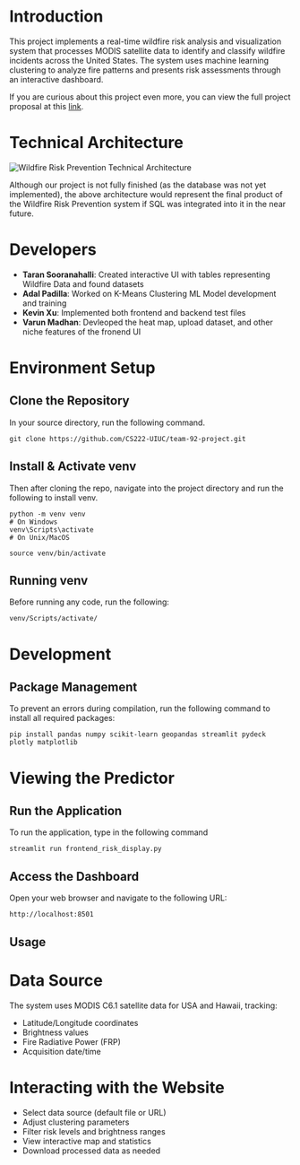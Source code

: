 # Introduction

This project implements a real-time wildfire risk analysis and visualization system that processes MODIS satellite data to identify and classify wildfire incidents across the United States. The system uses machine learning clustering to analyze fire patterns and presents risk assessments through an interactive dashboard.

If you are curious about this project even more, you can view the full project proposal at this [link](https://docs.google.com/document/d/1mJfcj2Yqdt3pFBDxfyTddpwHykLodA7CjMqltXxeUvA/edit?usp=sharing).

# Technical Architecture

![Wildfire Risk Prevention Technical Architecture](https://github.com/CS222-UIUC/team-92-project/blob/main/Architecture.png)

Although our project is not fully finished (as the database was not yet implemented), the above architecture would represent the final product of the Wildfire Risk Prevention system if SQL was integrated into it in the near future.

# Developers

- **Taran Sooranahalli**: Created interactive UI with tables representing Wildfire Data and found datasets
- **Adal Padilla**: Worked on K-Means Clustering ML Model development and training
- **Kevin Xu**: Implemented both frontend and backend test files
- **Varun Madhan**: Devleoped the heat map, upload dataset, and other niche features of the fronend UI

# Environment Setup

## Clone the Repository

In your source directory, run the following command.

```
git clone https://github.com/CS222-UIUC/team-92-project.git
```

## Install & Activate venv

Then after cloning the repo, navigate into the project directory and run the following to install venv.
```
python -m venv venv
# On Windows
venv\Scripts\activate
# On Unix/MacOS

source venv/bin/activate
```

## Running venv

Before running any code, run the following:

```
venv/Scripts/activate/
```

# Development


## Package Management

To prevent an errors during compilation, run the following command to install all required packages:
```
pip install pandas numpy scikit-learn geopandas streamlit pydeck plotly matplotlib
```


# Viewing the Predictor

## Run the Application

To run the application, type in the following command
```
streamlit run frontend_risk_display.py
```

## Access the Dashboard

Open your web browser and navigate to the following URL:
```
http://localhost:8501
```

## Usage

# Data Source
The system uses MODIS C6.1 satellite data for USA and Hawaii, tracking:
* Latitude/Longitude coordinates
* Brightness values
* Fire Radiative Power (FRP)
* Acquisition date/time

# Interacting with the Website
* Select data source (default file or URL)
* Adjust clustering parameters
* Filter risk levels and brightness ranges
* View interactive map and statistics
* Download processed data as needed
